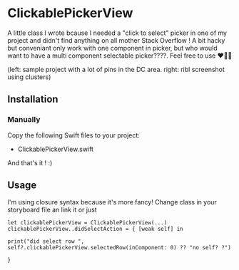# ClickablePickerView

A little class I wrote bcause I needed a "click to select" picker in one of my project and didn't find anything on all mother Stack Overflow ! A bit hacky but conveniant only work with one component in picker, but who would want to have a multi component selectable picker????. Feel free to use ❤️📲🍿


(left: sample project with a lot of pins in the DC area.  right: ribl screenshot using clusters)

## Installation

### Manually

Copy the following Swift files to your project:

* ClickablePickerView.swift

And that's it ! :)

## Usage
I'm using closure syntax because it's more fancy! 
Change class in your storyboard file an link it or just 

```
let clickablePickerView = ClickablePickerView(...) 
clickablePickerView..didSelectAction = { [weak self] in

print("did select row ", self?.clickablePickerView.selectedRow(inComponent: 0) ?? "no self? ?")

}
```
